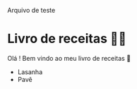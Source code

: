 Arquivo de teste
# Livro de receitas :woman_cook:

Olá ! Bem vindo ao meu livro de receitas :cake:

- Lasanha
- Pavê
